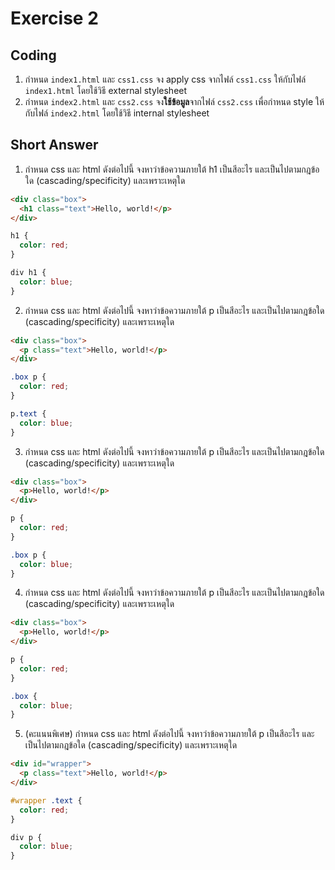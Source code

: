 # Exercise 2

## Coding

1. กำหนด `index1.html` และ `css1.css` จง apply css จากไฟล์ `css1.css` ให้กับไฟล์ `index1.html` โดยใช้วิธี external stylesheet
2. กำหนด `index2.html` และ `css2.css` จง**ใช้ข้อมูล**จากไฟล์ `css2.css` เพื่อกำหนด style ให้กับไฟล์ `index2.html` โดยใช้วิธี internal stylesheet


## Short Answer
1. กำหนด css และ html ดังต่อไปนี้ จงหาว่าข้อความภายใต้ h1 เป็นสีอะไร และเป็นไปตามกฎข้อใด (cascading/specificity) และเพราะเหตุใด

```html
<div class="box">
  <h1 class="text">Hello, world!</p>
</div>
```
```css
h1 {
  color: red;
}

div h1 {
  color: blue;
}
```
2. กำหนด css และ html ดังต่อไปนี้ จงหาว่าข้อความภายใต้ p เป็นสีอะไร และเป็นไปตามกฎข้อใด (cascading/specificity) และเพราะเหตุใด

```html
<div class="box">
  <p class="text">Hello, world!</p>
</div>

```
```css
.box p {
  color: red;
}

p.text {
  color: blue;
}

```
3. กำหนด css และ html ดังต่อไปนี้ จงหาว่าข้อความภายใต้ p เป็นสีอะไร และเป็นไปตามกฎข้อใด (cascading/specificity) และเพราะเหตุใด

```html
<div class="box">
  <p>Hello, world!</p>
</div>
```
```css
p {
  color: red;
}

.box p {
  color: blue;
}
```
4. กำหนด css และ html ดังต่อไปนี้ จงหาว่าข้อความภายใต้ p เป็นสีอะไร และเป็นไปตามกฎข้อใด (cascading/specificity) และเพราะเหตุใด

```html
<div class="box">
  <p>Hello, world!</p>
</div>


```
```css
p {
  color: red;
}

.box {
  color: blue;
}
```

5. (คะแนนพิเศษ) กำหนด css และ html ดังต่อไปนี้ จงหาว่าข้อความภายใต้ p เป็นสีอะไร และเป็นไปตามกฎข้อใด (cascading/specificity) และเพราะเหตุใด

```html
<div id="wrapper">
  <p class="text">Hello, world!</p>
</div>

```
```css
#wrapper .text {
  color: red;
}

div p {
  color: blue;
}

```
